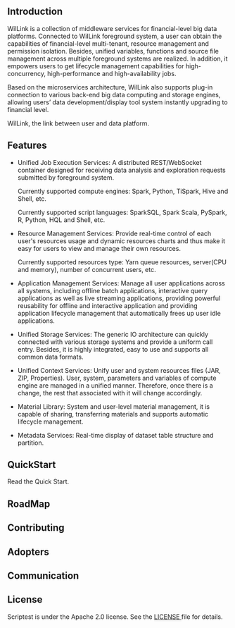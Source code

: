 ## Introduction 

WilLink is a collection of middleware services for financial-level big data platforms. Connected to WilLink foreground system, a user can obtain the capabilities of financial-level multi-tenant, resource management and permission isolation. Besides, unified variables, functions and source file management across multiple foreground systems are realized. In addition, it empowers users to get lifecycle management capabilities for high-concurrency, high-performance and high-availability jobs.

Based on the microservices architecture, WilLink also supports plug-in connection to various back-end big data computing and storage engines, allowing users’ data development/display tool system instantly upgrading to financial level. 

WilLink, the link between user and data platform. 

## Features

- Unified Job Execution Services:  A distributed REST/WebSocket container designed for receiving data analysis and exploration requests submitted by foreground system.

  Currently supported compute engines: Spark, Python, TiSpark, Hive and Shell, etc.

  Currently supported script languages: SparkSQL, Spark Scala, PySpark, R, Python, HQL and Shell, etc.

- Resource Management Services: Provide real-time control of each user's resources usage and dynamic resources charts and thus make it easy for users to view and manage their own resources. 

  Currently supported resources type: Yarn queue resources, server(CPU and memory), number of concurrent users, etc.

- Application Management Services: Manage all user applications across all systems, including offline batch applications, interactive query applications as well as live streaming applications, providing powerful reusability for offline and interactive application and providing application lifecycle management that automatically frees up user idle applications.

- Unified Storage Services: The generic IO architecture can quickly connected with various storage systems and provide a uniform call entry. Besides, it is highly integrated, easy to use and supports all common data formats.

- Unified Context Services: Unify user and system resources files (JAR, ZIP, Properties). User, system, parameters and variables of compute engine are managed in a unified manner. Therefore, once there is a change, the rest that associated with it will change accordingly.

- Material Library: System and user-level material management, it is capable of sharing, transferring materials and supports automatic lifecycle management. 

- Metadata Services: Real-time display of dataset table structure and partition. 

## QuickStart

Read the Quick Start.
 
## RoadMap

## Contributing

## Adopters

## Communication

## License

Scriptest is under the Apache 2.0 license. See the [LICENSE ](http://www.apache.org/licenses/LICENSE-2.0)file for details.

